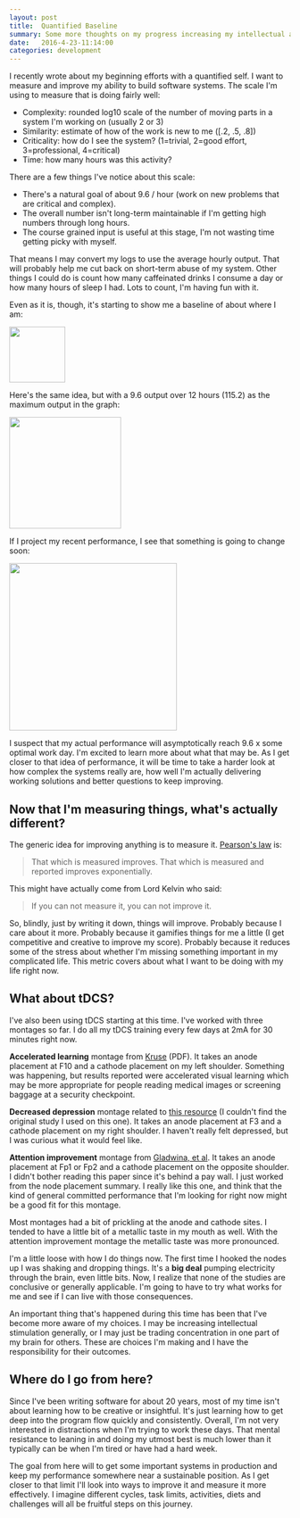 ```yaml
---
layout: post
title:  Quantified Baseline
summary: Some more thoughts on my progress increasing my intellectual abilities.
date:   2016-4-23-11:14:00
categories: development
---
```


I recently wrote about my beginning efforts with a quantified self.  I want to measure and improve my ability to build software systems.  The scale I'm using to measure that is doing fairly well:

* Complexity: rounded log10 scale of the number of moving parts in a system I'm working on (usually 2 or 3)
* Similarity: estimate of how of the work is new to me ([.2, .5, .8])
* Criticality: how do I see the system? (1=trivial, 2=good effort, 3=professional, 4=critical)
* Time: how many hours was this activity?

There are a few things I've notice about this scale:

* There's a natural goal of about 9.6 / hour (work on new problems that are critical and complex).
* The overall number isn't long-term maintainable if I'm getting high numbers through long hours.
* The course grained input is useful at this stage, I'm not wasting time getting picky with myself.

That means I may convert my logs to use the average hourly output.  That will probably help me cut back on short-term abuse of my system.  Other things I could do is count how many caffeinated drinks I consume a day or how many hours of sleep I had.  Lots to count, I'm having fun with it.

Even as it is, though, it's starting to show me a baseline of about where I am:

<img src="http://i.imgur.com/bLq1vZv.png" width="100" />

Here's the same idea, but with a 9.6 output over 12 hours (115.2) as the maximum output in the graph:

<img src="http://i.imgur.com/xyEzhv3.png" width="200" />

If I project my recent performance, I see that something is going to change soon:

<img src="http://i.imgur.com/atXse1w.png" width="300" />

I suspect that my actual performance will asymptotically reach 9.6 x some optimal work day.  I'm excited to learn more about what that may be.  As I get closer to that idea of performance, it will be time to take a harder look at how complex the systems really are, how well I'm actually delivering working solutions and better questions to keep improving.

## Now that I'm measuring things, what's actually different?

The generic idea for improving anything is to measure it. [Pearson's law](http://english.stackexchange.com/questions/14952/that-which-is-measured-improves) is:

> That which is measured improves. That which is measured and reported improves exponentially.

This might have actually come from Lord Kelvin who said:

> If you can not measure it, you can not improve it.

So, blindly, just by writing it down, things will improve.  Probably because I care about it more.  Probably because it gamifies things for me a little (I get competitive and creative to improve my score).  Probably because it reduces some of the stress about whether I'm missing something important in my complicated life.  This metric covers about what I want to be doing with my life right now.

## What about tDCS?

I've also been using tDCS starting at this time.  I've worked with three montages so far.  I do all my tDCS training every few days at 2mA for 30 minutes right now.

**Accelerated learning** montage from [Kruse](http://www.dtic.mil/ndia/2008intell/kruse.pdf) (PDF).  It takes an anode placement at F10 and a cathode placement on my left shoulder.  Something was happening, but results reported were accelerated visual learning which may be more appropriate for people reading medical images or screening baggage at a security checkpoint.

**Decreased depression** montage related to [this resource](http://totaltdcs.com/2015/10/21/depression-and-anxiety-treatment/) (I couldn't find the original study I used on this one). It takes an anode placement at F3 and a cathode placement on my right shoulder.  I haven't really felt depressed, but I was curious what it would feel like.

**Attention improvement** montage from [Gladwina, et al](http://www.sciencedirect.com/science/article/pii/S0304394012001255).  It takes an anode placement at Fp1 or Fp2 and a cathode placement on the opposite shoulder.  I didn't bother reading this paper since it's behind a pay wall.  I just worked from the node placement summary.  I really like this one, and think that the kind of general committed performance that I'm looking for right now might be a good fit for this montage.

Most montages had a bit of prickling at the anode and cathode sites. I tended to have a little bit of a metallic taste in my mouth as well.  With the attention improvement montage the metallic taste was more pronounced.

I'm a little loose with how I do things now.  The first time I hooked the nodes up I was shaking and dropping things.  It's a **big deal** pumping electricity through the brain, even little bits.  Now, I realize that none of the studies are conclusive or generally applicable.  I'm going to have to try what works for me and see if I can live with those consequences.

An important thing that's happened during this time has been that I've become more aware of my choices.  I may be increasing intellectual stimulation generally, or I may just be trading concentration in one part of my brain for others.  These are choices I'm making and I have the responsibility for their outcomes.

## Where do I go from here?

Since I've been writing software for about 20 years, most of my time isn't about learning how to be creative or insightful.  It's just learning how to get deep into the program flow quickly and consistently.  Overall, I'm not very interested in distractions when I'm trying to work these days.  That mental resistance to leaning in and doing my utmost best is much lower than it typically can be when I'm tired or have had a hard week.

The goal from here will to get some important systems in production and keep my performance somewhere near a sustainable position.  As I get closer to that limit I'll look into ways to improve it and measure it more effectively.  I imagine different cycles, task limits, activities, diets and challenges will all be fruitful steps on this journey.
